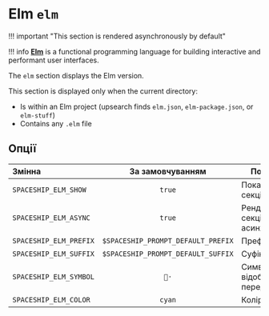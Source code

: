 # Elm `elm`

!!! important "This section is rendered asynchronously by default"

!!! info
    [**Elm**](https://elm-lang.org) is a functional programming language for building interactive and performant user interfaces.

The `elm` section displays the Elm version.

This section is displayed only when the current directory:

* Is within an Elm project (upsearch finds `elm.json`, `elm-package.json`, or `elm-stuff`)
* Contains any `.elm` file

## Опції

| Змінна                 |          За замовчуванням          | Пояснення                               |
|:---------------------- |:----------------------------------:| --------------------------------------- |
| `SPACESHIP_ELM_SHOW`   |               `true`               | Показати секцію                         |
| `SPACESHIP_ELM_ASYNC`  |               `true`               | Рендерити секцію асинхронно             |
| `SPACESHIP_ELM_PREFIX` | `$SPACESHIP_PROMPT_DEFAULT_PREFIX` | Префікс секції                          |
| `SPACESHIP_ELM_SUFFIX` | `$SPACESHIP_PROMPT_DEFAULT_SUFFIX` | Суфікс секції                           |
| `SPACESHIP_ELM_SYMBOL` |                `🌳·`                | Символ, що відображається перед секцією |
| `SPACESHIP_ELM_COLOR`  |               `cyan`               | Колір секції                            |
